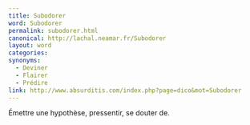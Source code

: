 ```yaml
---
title: Subodorer
word: Subodorer
permalink: subodorer.html
canonical: http://lachal.neamar.fr/Subodorer
layout: word
categories:
synonyms:
  - Deviner
  - Flairer
  - Prédire
link: http://www.absurditis.com/index.php?page=dico&mot=Subodorer
---
```


Émettre une hypothèse, pressentir, se douter de.

